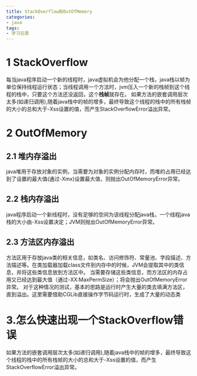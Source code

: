 ```yaml
---
title: StackOverflow和OutOfMemory
categories:
- java
tags:
- 学习记录
---
```


# 1 StackOverflow

每当java程序启动一个新的线程时，java虚拟机会为他分配一个栈，java栈以帧为单位保持线程运行状态；当线程调用一个方法时，jvm压入一个新的栈帧到这个线程的栈中，只要这个方法还没返回，这个**栈帧**就存在。
如果方法的嵌套调用层次太多(如递归调用),随着java栈中的帧的增多，最终导致这个线程的栈中的所有栈帧的大小的总和大于-Xss设置的值，而产生StackOverflowError溢出异常。

# 2 OutOfMemory

## 2.1 堆内存溢出

java堆用于存放对象的实例，当需要为对象的实例分配内存时，而堆的占用已经达到了设置的最大值(通过-Xmx)设置最大值，则抛出OutOfMemoryError异常。

## 2.2 栈内存溢出

java程序启动一个新线程时，没有足够的空间为该线程分配java栈，一个线程java栈的大小由-Xss设置决定；JVM则抛出OutOfMemoryError异常。

## 2.3 方法区内存溢出

方法区用于存放java类的相关信息，如类名、访问修饰符、常量池、字段描述、方法描述等。在类加载器加载class文件到内存中的时候，JVM会提取其中的类信息，并将这些类信息放到方法区中。
当需要存储这些类信息，而方法区的内存占用又已经达到最大值（通过-XX:MaxPermSize）；将会抛出OutOfMemoryError异常。
对于这种情况的测试，基本的思路是运行时产生大量的类去填满方法区，直到溢出。这里需要借助CGLib直接操作字节码运行时，生成了大量的动态类

# 3.怎么快速出现一个StackOverflow错误

如果方法的嵌套调用层次太多(如递归调用),随着java栈中的帧的增多，最终导致这个线程的栈中的所有栈帧的大小的总和大于-Xss设置的值，而产生StackOverflowError溢出异常。